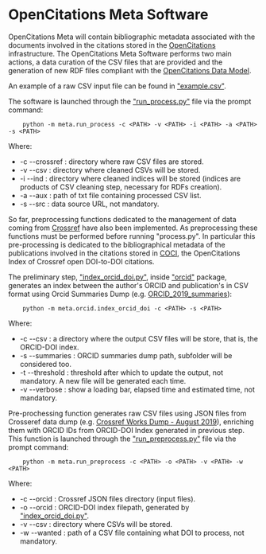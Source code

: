 # OpenCitations Meta Software

OpenCitations Meta will contain bibliographic metadata associated with the documents involved in the citations stored in the [OpenCitations](https://opencitations.net/) infrastructure. The OpenCitations Meta Software performs two main actions, a data curation of the CSV files that are provided and the generation of new RDF files compliant with the [OpenCitations Data Model](http://opencitations.net/model).

An example of a raw CSV input file can be found in ["example.csv"](https://github.com/opencitations/meta/blob/master/example.csv).

The software is launched through the ["run_process.py"](https://github.com/opencitations/meta/blob/master/run_process.py) file via the prompt command:
```console
    python -m meta.run_process -c <PATH> -v <PATH> -i <PATH> -a <PATH> -s <PATH>
```
Where:
- -c --crossref : directory where raw CSV files are stored.
- -v --csv : directory where cleaned CSVs will be stored.
- -i --ind : directory where cleaned indices will be stored (indices are products of CSV cleaning step, necessary for RDFs creation).
- -a --aux : path of txt file containing processed CSV list.
- -s --src : data source URL, not mandatory.

So far, preprocessing functions dedicated to the management of data coming from [Crossref](https://www.crossref.org/) have also been implemented. As preprocessing these functions must be performed before running "process.py". In particular this pre-processing is dedicated to the bibliographical metadata of the publications involved in the citations stored in [COCI](http://opencitations.net/index/coci), the OpenCitations Index of Crossref open DOI-to-DOI citations.

The preliminary step, ["index\_orcid\_doi.py"](https://github.com/opencitations/meta/blob/master/orcid/index_orcid_doi.py), inside ["orcid"](https://github.com/opencitations/meta/blob/master/orcid) package, generates an index between the author's ORCID and publication's in CSV format using Orcid Summaries Dump (e.g. [ORCID_2019_summaries](https://orcid.figshare.com/articles/ORCID_Public_Data_File_2019/9988322)):
```console
    python -m meta.orcid.index_orcid_doi -c <PATH> -s <PATH>
```
Where:
- -c --csv : a directory where the output CSV files will be store, that is, the ORCID-DOI index.
- -s --summaries : ORCID summaries dump path, subfolder will be considered too.
- -t --threshold : threshold after which to update the output, not mandatory. A new file will be generated each time.
- -v --verbose : show a loading bar, elapsed time and estimated time, not mandatory.

Pre-prochessing function generates raw CSV files using JSON files from Crosseref data dump (e.g. [Crossref Works Dump - August 2019](https://figshare.com/articles/Crossref_Works_Dump_-_August_2019/9751865)), enriching them with ORCID IDs from ORCID-DOI Index generated in previous step.
This function is launched through the ["run_preprocess.py"](https://github.com/opencitations/meta/blob/master/run_preprocess.py) file via the prompt command:
```console
    python -m meta.run_preprocess -c <PATH> -o <PATH> -v <PATH> -w <PATH>
```
Where:
- -c --orcid : Crossref JSON files directory (input files).
- -o --orcid : ORCID-DOI index filepath, generated by ["index\_orcid\_doi.py"](https://github.com/opencitations/meta/blob/master/orcid/index_orcid_doi.py).
- -v --csv : directory where CSVs will be stored.
- -w --wanted : path of a CSV file containing what DOI to process, not mandatory.
